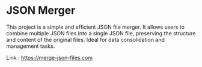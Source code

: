 # JSON Merger

This project is a simple and efficient JSON file merger. It allows users to combine multiple JSON files into a single JSON file, preserving the structure and content of the original files. Ideal for data consolidation and management tasks.

Link : https://merge-json-files.com
